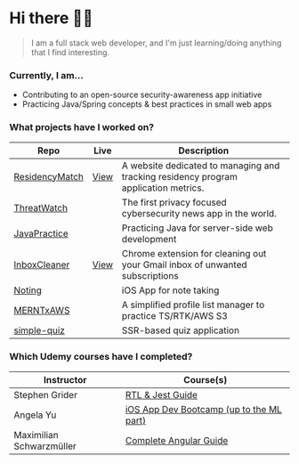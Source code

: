 # Hi there 👋🫨

> I am a full stack web developer, and I'm just learning/doing anything that I find interesting.

### Currently, I am...
- Contributing to an open-source security-awareness app initiative
- Practicing Java/Spring concepts & best practices in small web apps

### What projects have I worked on?
| Repo | Live | Description |
| --- | --- | --- |
| [ResidencyMatch](https://github.com/wavegate/resmatch) | [View](https://residencymatch.net/) | A website dedicated to managing and tracking residency program application metrics. |
| [ThreatWatch](https://github.com/kochas23/Threat-Watch) | | The first privacy focused cybersecurity news app in the world. |
| [JavaPractice](https://github.com/ehuang47/JavaPractice) | | Practicing Java for server-side web development |
| [InboxCleaner](https://github.com/ehuang47/InboxCleaner) | [View](https://chrome.google.com/webstore/detail/inboxcleaner/nkdkdllibjgnhcmlkgnmbngmomdkclgj?hl=en) | Chrome extension for cleaning out your Gmail inbox of unwanted subscriptions |
| [Noting](https://github.com/ehuang47/Noting) | | iOS App for note taking |
| [MERNTxAWS](https://github.com/ehuang47/MERNTxAWS) | | A simplified profile list manager to practice TS/RTK/AWS S3 | 
| [simple-quiz](https://github.com/ehuang47/simple-quiz) | | SSR-based quiz application |

### Which Udemy courses have I completed?
| Instructor | Course(s) |
| ---| ---|
| Stephen Grider | [RTL & Jest Guide](https://www.udemy.com/course/react-testing-library-and-jest/) |
| Angela Yu | [iOS App Dev Bootcamp (up to the ML part)](https://www.udemy.com/course/ios-13-app-development-bootcamp/) |
| Maximilian Schwarzmüller | [Complete Angular Guide](https://www.udemy.com/course/the-complete-guide-to-angular-2/) |

<!--
i'm going to pin any current projects, and link the other repos in a table, generally describing what they're for (a ___ app, trying to learn this tech stack)

**ehuang47/ehuang47** is a ✨ _special_ ✨ repository because its `README.md` (this file) appears on your GitHub profile.

Here are some ideas to get you started:

- 🔭 I’m currently working on ...
- 🌱 I’m currently learning ...
- 👯 I’m looking to collaborate on ...
- 🤔 I’m looking for help with ...
- 💬 Ask me about ...
- 📫 How to reach me: ...
- 😄 Pronouns: ...
- ⚡ Fun fact: ...

- Tools that I've used/ my skillset
- frontend, backend, other
-->
